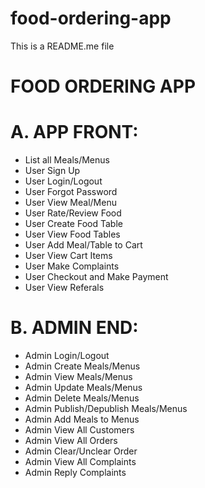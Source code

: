 # food-ordering-app

This is a README.me file

# FOOD ORDERING APP

# A. APP FRONT:
- List all Meals/Menus
- User Sign Up
- User Login/Logout
- User Forgot Password
- User View Meal/Menu
- User Rate/Review Food
- User Create Food Table
- User View Food Tables
- User Add Meal/Table to Cart
- User View Cart Items
- User Make Complaints
- User Checkout and Make Payment
- User View Referals

# B. ADMIN END:
- Admin Login/Logout
- Admin Create Meals/Menus
- Admin View Meals/Menus
- Admin Update Meals/Menus
- Admin Delete Meals/Menus
- Admin Publish/Depublish Meals/Menus
- Admin Add Meals to Menus
- Admin View All Customers
- Admin View All Orders
- Admin Clear/Unclear Order
- Admin View All Complaints
- Admin Reply Complaints
